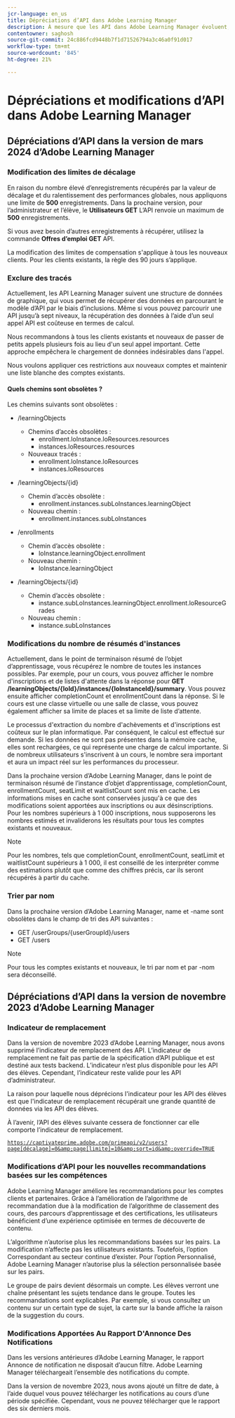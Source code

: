 ```yaml
---
jcr-language: en_us
title: Dépréciations d’API dans Adobe Learning Manager
description: À mesure que les API dans Adobe Learning Manager évoluent, elles sont régulièrement réorganisées ou mises à niveau. Lorsque les API évoluent, l’ancienne API est obsolète et finalement supprimée. Cette page contient les informations que vous devez connaître lors de la migration de versions d’API obsolètes vers des versions d’API plus récentes et plus stables.
contentowner: saghosh
source-git-commit: 24c886fcd9448b7f1d71526794a3c46a0f91d017
workflow-type: tm+mt
source-wordcount: '845'
ht-degree: 21%

---
```



# Dépréciations et modifications d’API dans Adobe Learning Manager

## Dépréciations d’API dans la version de mars 2024 d’Adobe Learning Manager

<!-- ### Changes in Rate Limits

With the next release of Adobe Learning Manager, we're restructuring API rate limits for new accounts. For existing accounts, only the Admin APIs will be rate-limited. After 90 days (about 3 months), we will restructure rate limits for all APIs, but existing accounts will be whitelisted according to current usage. Existing accounts need to revisit their learner API usage. 

For new accounts, if they want to increase the rate limits, they must contact the Customer Success team of ALM. 

#### Which APIs will be rate limited 

For new accounts, all Admin, Learner, and Search APIs will have rate limits and burst enforced.  

The API burst rate or burst limit refers to the maximum number of requests allowed to be made to an API in a short burst within a limited timeframe. 

The following table lists the rate and burst limits for the APIs.

<table>
    <tr>
        <th>API</th>
        <th>Number of requests-RPM</th>
        <th>Number of requests-Burst</th>
    </tr>
    <tr>
        <td>Admin</td>
        <td>5</td>
        <td>5</td>
    </tr>
    <tr>
        <td>Learner</td>
        <td>20</td>
        <td>5</td>
    </tr>
    <tr>
        <td>Search</td>
        <td>50</td>
        <td>5</td>
    </tr>
</table>
-->

### Modification des limites de décalage

En raison du nombre élevé d’enregistrements récupérés par la valeur de décalage et du ralentissement des performances globales, nous appliquons une limite de **500** enregistrements. Dans la prochaine version, pour l’administrateur et l’élève, le **Utilisateurs GET** L’API renvoie un maximum de **500** enregistrements.

Si vous avez besoin d’autres enregistrements à récupérer, utilisez la commande **Offres d’emploi GET** API.

La modification des limites de compensation s&#39;applique à tous les nouveaux clients. Pour les clients existants, la règle des 90 jours s’applique.

### Exclure des tracés

Actuellement, les API Learning Manager suivent une structure de données de graphique, qui vous permet de récupérer des données en parcourant le modèle d’API par le biais d’inclusions. Même si vous pouvez parcourir une API jusqu’à sept niveaux, la récupération des données à l’aide d’un seul appel API est coûteuse en termes de calcul.

Nous recommandons à tous les clients existants et nouveaux de passer de petits appels plusieurs fois au lieu d&#39;un seul appel important. Cette approche empêchera le chargement de données indésirables dans l&#39;appel.

Nous voulons appliquer ces restrictions aux nouveaux comptes et maintenir une liste blanche des comptes existants.

#### Quels chemins sont obsolètes ?

Les chemins suivants sont obsolètes :

* /learningObjects
   * Chemins d’accès obsolètes :
      * enrollment.loInstance.loResources.resources
      * instances.loResources.resources
   * Nouveaux tracés :
      * enrollment.loInstance.loResources
      * instances.loResources

* /learningObjects/{id}
   * Chemin d’accès obsolète :
      * enrollment.instances.subLoInstances.learningObject
   * Nouveau chemin :
      * enrollment.instances.subLoInstances

* /enrollments
   * Chemin d’accès obsolète :
      * loInstance.learningObject.enrollment
   * Nouveau chemin :
      * loInstance.learningObject

* /learningObjects/{id}
   * Chemin d’accès obsolète :
      * instance.subLoInstances.learningObject.enrollment.loResourceGrades
   * Nouveau chemin :
      * instance.subLoInstances

### Modifications du nombre de résumés d&#39;instances

Actuellement, dans le point de terminaison résumé de l’objet d’apprentissage, vous récupérez le nombre de toutes les instances possibles. Par exemple, pour un cours, vous pouvez afficher le nombre d&#39;inscriptions et de listes d&#39;attente dans la réponse pour **GET /learningObjects/{loId}/instances/{loInstanceId}/summary**. Vous pouvez ensuite afficher completionCount et enrollmentCount dans la réponse. Si le cours est une classe virtuelle ou une salle de classe, vous pouvez également afficher sa limite de places et sa limite de liste d’attente.

Le processus d&#39;extraction du nombre d&#39;achèvements et d&#39;inscriptions est coûteux sur le plan informatique. Par conséquent, le calcul est effectué sur demande. Si les données ne sont pas présentes dans la mémoire cache, elles sont rechargées, ce qui représente une charge de calcul importante. Si de nombreux utilisateurs s&#39;inscrivent à un cours, le nombre sera important et aura un impact réel sur les performances du processeur.

Dans la prochaine version d’Adobe Learning Manager, dans le point de terminaison résumé de l’instance d’objet d’apprentissage, completionCount, enrollmentCount, seatLimit et waitlistCount sont mis en cache. Les informations mises en cache sont conservées jusqu&#39;à ce que des modifications soient apportées aux inscriptions ou aux désinscriptions. Pour les nombres supérieurs à 1 000 inscriptions, nous supposerons les nombres estimés et invaliderons les résultats pour tous les comptes existants et nouveaux.

>[!NOTE]
>
>Pour les nombres, tels que completionCount, enrollmentCount, seatLimit et waitlistCount supérieurs à 1 000, il est conseillé de les interpréter comme des estimations plutôt que comme des chiffres précis, car ils seront récupérés à partir du cache.

### Trier par nom

Dans la prochaine version d’Adobe Learning Manager, name et -name sont obsolètes dans le champ de tri des API suivantes :

* GET /userGroups/{userGroupId}/users
* GET /users

>[!NOTE]
>
>Pour tous les comptes existants et nouveaux, le tri par nom et par -nom sera déconseillé.


## Dépréciations d’API dans la version de novembre 2023 d’Adobe Learning Manager

### Indicateur de remplacement

Dans la version de novembre 2023 d’Adobe Learning Manager, nous avons supprimé l’indicateur de remplacement des API. L’indicateur de remplacement ne fait pas partie de la spécification d’API publique et est destiné aux tests backend. L’indicateur n’est plus disponible pour les API des élèves. Cependant, l’indicateur reste valide pour les API d’administrateur.

La raison pour laquelle nous déprécions l&#39;indicateur pour les API des élèves est que l&#39;indicateur de remplacement récupérait une grande quantité de données via les API des élèves.

À l’avenir, l’API des élèves suivante cessera de fonctionner car elle comporte l’indicateur de remplacement.

<code>https://captivateprime.adobe.com/primeapi/v2/users?page[décalage]=0&amp;page[limite]=10&amp;sort=id&amp;override=TRUE</code>

### Modifications d’API pour les nouvelles recommandations basées sur les compétences

Adobe Learning Manager améliore les recommandations pour les comptes clients et partenaires. Grâce à l’amélioration de l’algorithme de recommandation due à la modification de l’algorithme de classement des cours, des parcours d’apprentissage et des certifications, les utilisateurs bénéficient d’une expérience optimisée en termes de découverte de contenu.

L’algorithme n’autorise plus les recommandations basées sur les pairs. La modification n’affecte pas les utilisateurs existants. Toutefois, l’option Correspondant au secteur continue d’exister. Pour l’option Personnalisé, Adobe Learning Manager n’autorise plus la sélection personnalisée basée sur les pairs.

Le groupe de pairs devient désormais un compte. Les élèves verront une chaîne présentant les sujets tendance dans le groupe. Toutes les recommandations sont explicables. Par exemple, si vous consultez un contenu sur un certain type de sujet, la carte sur la bande affiche la raison de la suggestion du cours.

### Modifications Apportées Au Rapport D&#39;Annonce Des Notifications

Dans les versions antérieures d’Adobe Learning Manager, le rapport Annonce de notification ne disposait d’aucun filtre. Adobe Learning Manager téléchargeait l’ensemble des notifications du compte.

Dans la version de novembre 2023, nous avons ajouté un filtre de date, à l’aide duquel vous pouvez télécharger les notifications au cours d’une période spécifiée.  Cependant, vous ne pouvez télécharger que le rapport des six derniers mois.